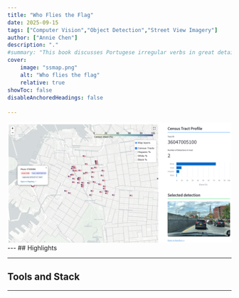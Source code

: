 ```yaml
---
title: "Who Flies the Flag" 
date: 2025-09-15
tags: ["Computer Vision","Object Detection","Street View Imagery"]
author: ["Annie Chen"]
description: "."
#summary: "This book discusses Portugese irregular verbs in great details."
cover:
    image: "ssmap.png"
    alt: "Who flies the flag"
    relative: true
showToc: false
disableAnchoredHeadings: false

---
```



<img alt="ssmap" src="ssmap.png">
---
## Highlights




---
## Tools and Stack



---

